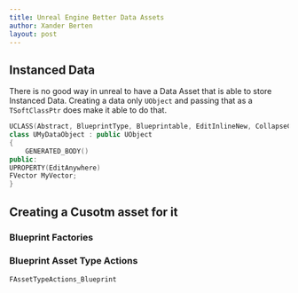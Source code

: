 ```yaml
---
title: Unreal Engine Better Data Assets
author: Xander Berten
layout: post
---
```



## Instanced Data
There is no good way in unreal to have a Data Asset that is able to store Instanced Data.
Creating a data only `UObject` and passing that as a `TSoftClassPtr` does make it able to do that.

``` c++
UCLASS(Abstract, BlueprintType, Blueprintable, EditInlineNew, CollapseCategories, NotPlaceable, meta = (DontUseGenericSpawnObject, DataOnly))
class UMyDataObject : public UObject
{
    GENERATED_BODY()
public:
UPROPERTY(EditAnywhere)
FVector MyVector;
}
```


## Creating a Cusotm asset for it

### Blueprint Factories


###  Blueprint Asset Type Actions
`FAssetTypeActions_Blueprint`

